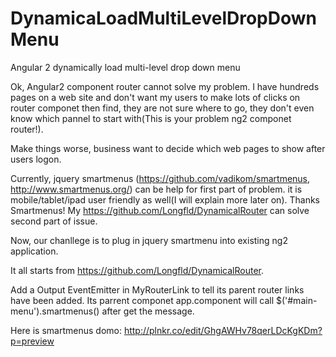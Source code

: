 # DynamicaLoadMultiLevelDropDownMenu
Angular 2 dynamically load multi-level drop down menu






Ok, Angular2 component router cannot solve my problem. 
I have hundreds pages on a web site and don't want my users to make lots of clicks on router componet then find,  they are not sure where to go, they don't even know which pannel to start with(This is your problem ng2 componet router!).

Make things worse, business want to decide which web pages to show after users logon.

Currently, jquery smartmenus (https://github.com/vadikom/smartmenus, http://www.smartmenus.org/) can be help for first part of problem. it is mobile/tablet/ipad user friendly as well(I will explain more later on). Thanks Smartmenus! My https://github.com/Longfld/DynamicalRouter  can solve second part of issue.

Now, our chanllege is to plug in jquery smartmenu into existing ng2 application.

It all starts from https://github.com/Longfld/DynamicalRouter.

Add a Output EventEmitter in MyRouterLink to tell its parent router links have been added.
Its parrent componet app.component will call  $('#main-menu').smartmenus() after get the message.




Here is smartmenus domo: http://plnkr.co/edit/GhgAWHv78qerLDcKgKDm?p=preview
